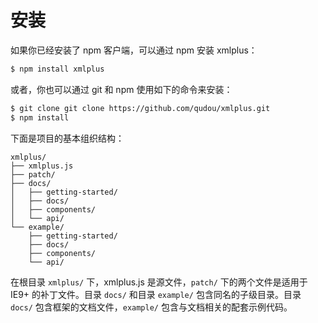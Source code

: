 # 安装

如果你已经安装了 npm 客户端，可以通过 npm 安装 xmlplus：

```bash
$ npm install xmlplus
```

或者，你也可以通过 git 和 npm 使用如下的命令来安装：

```bash
$ git clone git clone https://github.com/qudou/xmlplus.git
$ npm install
```

下面是项目的基本组织结构：

```
xmlplus/
├── xmlplus.js
├── patch/
├── docs/
│   ├── getting-started/
│   ├── docs/
│   ├── components/
│   └── api/
└── example/
    ├── getting-started/
    ├── docs/
    ├── components/
    └── api/
```

在根目录 `xmlplus/` 下，xmlplus.js 是源文件，`patch/` 下的两个文件是适用于 IE9+ 的补丁文件。目录 `docs/` 和目录 `example/` 包含同名的子级目录。目录 `docs/` 包含框架的文档文件，`example/` 包含与文档相关的配套示例代码。